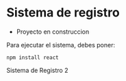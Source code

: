 <h1>Sistema de registro</h1>

- Proyecto en construccion

Para ejecutar el sistema, debes poner:

```npm install react```

Sistema de Registro 2
